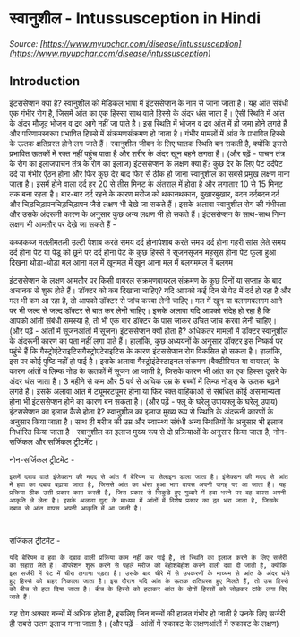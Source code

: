 # स्वानुशील - Intussusception in Hindi
_Source: [https://www.myupchar.com/disease/intussusception](https://www.myupchar.com/disease/intussusception)_

## Introduction
इंटससेप्शन क्या है?
स्वानुशील को मेडिकल भाषा में इंटससेप्शन के नाम से जाना जाता है। यह आंत संबंधी एक गंभीर रोग है, जिसमें आंत का एक हिस्सा साथ वाले हिस्से के अंदर धंस जाता है। ऐसी स्थिति में आंत के अंदर मौजूद भोजन व द्रव आगे नहीं जा पाते है। इस स्थिति में भोजन व द्रव आंत में ही जमा होने लगते हैं और परिणामस्वरूप प्रभावित हिस्से में संक्रमणसंक्रमण हो जाता है। गंभीर मामलों में आंत के प्रभावित हिस्से के ऊतक क्षतिग्रस्त होने लग जाते हैं। स्वानुशील जीवन के लिए घातक स्थिति बन सकती है, क्योंकि इससे प्रभावित ऊतकों में रक्त नहीं पहुंच पाता है और शरीर के अंदर खून बहने लगता है।
(और पढ़ें - पाचन तंत्र के रोग का इलाज​पाचन तंत्र के रोग का इलाज​)
इंटससेप्शन के लक्षण क्या हैं?
कुछ देर के लिए पेट दर्दपेट दर्द या गंभीर ऐंठन होना और फिर कुछ देर बाद फिर से ठीक हो जाना स्वानुशील का सबसे प्रमुख लक्षण माना जाता है। इसमें होने वाला दर्द हर 20 से तीस मिनट के अंतराल में होता है और लगातार 10 से 15 मिनट तक बना रहता है। बार-बार दर्द रहने के कारण मरीज को थकानथकान, बुखारबुखार, बदन दर्दबदन दर्द और चिड़चिड़ापनचिड़चिड़ापन जैसे लक्षण भी देखे जा सकते हैं।
इसके अलावा स्वानुशील रोग की गंभीरता और उसके अंदरूनी कारण के अनुसार कुछ अन्य लक्षण भी हो सकते हैं। इंटससेप्शन के साथ-साथ निम्न लक्षण भी आमतौर पर देखे जा सकते हैं -

कब्जकब्ज
मतलीमतली
उल्टी
पेशाब करते समय दर्द होनापेशाब करते समय दर्द होना
गहरी सांस लेते समय दर्द होना
पेट या पेडू को छूने पर दर्द होना
पेट के कुछ हिस्से में सूजनसूजन महसूस होना
पेट फूला हुआ दिखना
थोड़ा-थोड़ा मल आना
मल में खूनमल में खून आना
मल में बलगममल में बलगम

इंटससेप्शन के लक्षण आमतौर पर किसी वायरल संक्रमणवायरल संक्रमण के कुछ दिनों या सप्ताह के बाद अचानक से शुरू होते हैं।
डॉक्टर को कब दिखाना चाहिए?
यदि आपको कई दिन से पेट में दर्द हो रहा है और मल भी कम आ रहा है, तो आपको डॉक्टर से जांच करवा लेनी चाहिए। मल में खून या बलगमबलगम आने पर भी जल्द से जल्द डॉक्टर से बात कर लेनी चाहिए। इसके अलावा यदि आपको संदेह हो रहा है कि आपको आंतों संबंधी समस्या है, तो भी एक बार डॉक्टर के पास जाकर उचित जांच करवा लेनी चाहिए।
(और पढ़ें - आंतों में सूजनआंतों में सूजन)
इंटससेप्शन क्यों होता है?
अधिकतर मामलों में डॉक्टर स्वानुशील के अंदरूनी कारण का पता नहीं लगा पाते हैं। हालांकि, कुछ अध्ययनों के अनुसार डॉक्टर इस निष्कर्ष पर पहुंचे हैं कि गैस्ट्रोएंटेराइटिसगैस्ट्रोएंटेराइटिस के कारण इंटससेप्शन रोग विकसित हो सकता है। हालांकि, इस पर कोई पुष्टि नहीं हो पाई है। इसके अलावा गैस्ट्रोइंटेस्टाइनल संक्रमण (बैक्टीरियल या वायरल) के कारण आंतों व लिम्फ नोड के ऊतकों में सूजन आ जाती है, जिसके कारण भी आंत का एक हिस्सा दूसरे के अंदर धंस जाता है।
3 महीने से कम और 5 वर्ष से अधिक उम्र के बच्चों में लिम्फ नोड्स के ऊतक बढ़ने लगते हैं। इसके अलावा आंत में ट्यूमरट्यूमर होना या फिर रक्त वाहिकाओं से संबंधित कोई असामान्यता होना भी इंटससेप्शन होने का कारण बन सकता है।
(और पढ़ें - फ्लू के घरेलू उपायफ्लू के घरेलू उपाय)
इंटससेप्शन का इलाज कैसे होता है?
स्वानुशील का इलाज मुख्य रूप से स्थिति के अंदरूनी कारणों के अनुसार किया जाता है। साथ ही मरीज की उम्र और स्वास्थ्य संबंधी अन्य स्थितियों के अनुसार भी इलाज निर्धारित किया जाता है। स्वानुशील का इलाज मुख्य रूप से दो प्रक्रियाओं के अनुसार किया जाता है, नोन-सर्जिकल और सर्जिकल ट्रीटमेंट।

नोन-सर्जिकल ट्रीटमेंट -
	इसमें दबाव वाले इंजेक्शन की मदद से आंत में बेरियम या सेलाइन डाला जाता है। इंजेक्शन की मदद से आंत में हवा का दबाव बढ़ाया जाता है, जिससे आंत का धंसा हुआ भाग वापस अपनी जगह पर आ जाता है। यह प्रक्रिया ठीक उसी प्रकार काम करती है, जिस प्रकार से सिकुड़े हुए गुब्बारे में हवा भरने पर वह वापस अपनी आकृति ले लेता है। इसके अलावा गुदा के माध्यम में आंतों में विशेष प्रकार का द्रव भरा जाता है, जिसके दबाव से आंत वापस अपनी आकृति में आ जाती है।
	 
सर्जिकल ट्रीटमेंट -
	यदि बेरियम व हवा के दबाव वाली प्रक्रिया काम नहीं कर पाई है, तो स्थिति का इलाज करने के लिए सर्जरी का सहारा लेते हैं। ऑपरेशन शुरू करने से पहले मरीज को बेहोशबेहोश करने वाली दवा दी जाती है, क्योंकि इस सर्जरी में पेट में चीरा लगाना पड़ता है। उसके बाद चीरे में से उपकरणों के माध्यम से आंत के अंदर धंसे हुए हिस्से को बाहर निकाला जाता है। इस दौरान यदि आंत के ऊतक क्षतिग्रस्त हुए मिलते हैं, तो उस हिस्से को बीच से हटा दिया जाता है। बीच के हिस्से को हटाकर आंत के दोनों हिस्सों को जोड़कर टांके लगा दिए जाते हैं।

यह रोग अक्सर बच्चों में अधिक होता है, इसलिए जिन बच्चों की हालत गंभीर हो जाती है उनके लिए सर्जरी ही सबसे उत्तम इलाज माना जाता है।
(और पढ़ें - आंतों में रुकावट के लक्षणआंतों में रुकावट के लक्षण)

